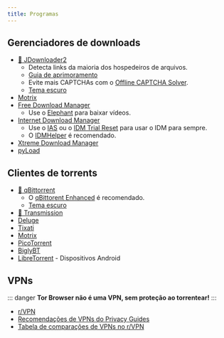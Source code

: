 ```yaml
---
title: Programas
---
```


## Gerenciadores de downloads

- [🌟 JDownloader2](https://jdownloader.org/jdownloader2)
  - Detecta links da maioria dos hospedeiros de arquivos.
  - [Guia de aprimoramento](https://www.reddit.com/12axfj3)
  - Evite mais CAPTCHAs com o
    [Offline CAPTCHA Solver](https://github.com/cracker0dks/CaptchaSolver).
  - [Tema escuro](https://support.jdownloader.org/Knowledgebase/Article/View/dark-mode-theme)
- [Motrix](https://motrix.app)
- [Free Download Manager](https://www.freedownloadmanager.org)
  - Use o [Elephant](https://github.com/meowcateatrat/elephant) para baixar vídeos.
- [Internet Download Manager](https://internetdownloadmanager.com)
  - Use o [IAS](https://github.com/lstprjct/IDM-Activation-Script) ou o
    [IDM Trial Reset](https://github.com/J2TEAM/idm-trial-reset) para usar o IDM para sempre.
  - O [IDMHelper](https://github.com/unamer/IDMHelper) é recomendado.
- [Xtreme Download Manager](https://xtremedownloadmanager.com)
- [pyLoad](https://pyload.net)

## Clientes de torrents

- [🌟 qBittorrent](https://www.qbittorrent.org)
  - O [qBittorent Enhanced](https://github.com/c0re100/qBittorrent-Enhanced-Edition) é recomendado.
  - [Tema escuro](https://draculatheme.com/qbittorrent)
- [🌟 Transmission](https://transmissionbt.com)
- [Deluge](https://dev.deluge-torrent.org)
- [Tixati](https://tixati.com)
- [Motrix](https://motrix.app)
- [PicoTorrent](https://picotorrent.org)
- [BiglyBT](https://www.biglybt.com)
- [LibreTorrent](https://github.com/proninyaroslav/libretorrent) - Dispositivos Android

## VPNs

::: danger
**Tor Browser não é uma VPN, sem proteção ao torrentear!**
:::

- [r/VPN](https://www.reddit.com/r/VPN)
- [Recomendações de VPNs do Privacy Guides](https://www.privacyguides.org/vpn)
- [Tabela de comparações de VPNs no r/VPN](https://www.reddit.com/m736zt)
